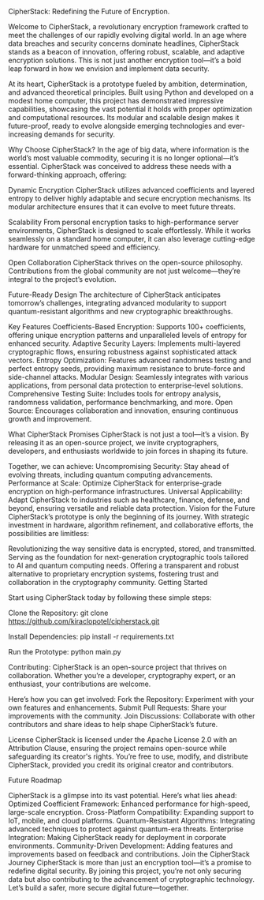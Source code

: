 CipherStack: Redefining the Future of Encryption.


Welcome to CipherStack, a revolutionary encryption framework crafted to meet the challenges of our rapidly evolving digital world. In an age where data breaches and security concerns dominate headlines, CipherStack stands as a beacon of innovation, offering robust, scalable, and adaptive encryption solutions. This is not just another encryption tool—it’s a bold leap forward in how we envision and implement data security.

At its heart, CipherStack is a prototype fueled by ambition, determination, and advanced theoretical principles. Built using Python and developed on a modest home computer, this project has demonstrated impressive capabilities, showcasing the vast potential it holds with proper optimization and computational resources. Its modular and scalable design makes it future-proof, ready to evolve alongside emerging technologies and ever-increasing demands for security.

Why Choose CipherStack?
In the age of big data, where information is the world’s most valuable commodity, securing it is no longer optional—it’s essential. 
CipherStack was conceived to address these needs with a forward-thinking approach, offering:

Dynamic Encryption
CipherStack utilizes advanced coefficients and layered entropy to deliver highly adaptable and secure encryption mechanisms. 
Its modular architecture ensures that it can evolve to meet future threats.

Scalability
From personal encryption tasks to high-performance server environments, CipherStack is designed to scale effortlessly. 
While it works seamlessly on a standard home computer, it can also leverage cutting-edge hardware for unmatched speed and efficiency.

Open Collaboration
CipherStack thrives on the open-source philosophy. 
Contributions from the global community are not just welcome—they’re integral to the project’s evolution.

Future-Ready Design
The architecture of CipherStack anticipates tomorrow’s challenges, integrating advanced modularity to support quantum-resistant algorithms and new cryptographic breakthroughs.

Key Features
Coefficients-Based Encryption: Supports 100+ coefficients, offering unique encryption patterns and unparalleled levels of entropy for enhanced security.
Adaptive Security Layers: Implements multi-layered cryptographic flows, ensuring robustness against sophisticated attack vectors.
Entropy Optimization: Features advanced randomness testing and perfect entropy seeds, providing maximum resistance to brute-force and side-channel attacks.
Modular Design: Seamlessly integrates with various applications, from personal data protection to enterprise-level solutions.
Comprehensive Testing Suite: Includes tools for entropy analysis, randomness validation, performance benchmarking, and more.
Open Source: Encourages collaboration and innovation, ensuring continuous growth and improvement.

What CipherStack Promises
CipherStack is not just a tool—it’s a vision. By releasing it as an open-source project, we invite cryptographers, developers, and enthusiasts worldwide to join forces in shaping its future. 

Together, we can achieve:
Uncompromising Security: Stay ahead of evolving threats, including quantum computing advancements.
Performance at Scale: Optimize CipherStack for enterprise-grade encryption on high-performance infrastructures.
Universal Applicability: Adapt CipherStack to industries such as healthcare, finance, defense, and beyond, ensuring versatile and reliable data protection.
Vision for the Future
CipherStack’s prototype is only the beginning of its journey. 
With strategic investment in hardware, algorithm refinement, and collaborative efforts, the possibilities are limitless:

Revolutionizing the way sensitive data is encrypted, stored, and transmitted.
Serving as the foundation for next-generation cryptographic tools tailored to AI and quantum computing needs.
Offering a transparent and robust alternative to proprietary encryption systems, fostering trust and collaboration in the cryptography community.
Getting Started


Start using CipherStack today by following these simple steps:

Clone the Repository:
git clone https://github.com/kiraclopotel/cipherstack.git

Install Dependencies:
pip install -r requirements.txt

Run the Prototype: python main.py


Contributing:
CipherStack is an open-source project that thrives on collaboration. 
Whether you’re a developer, cryptography expert, or an enthusiast, your contributions are welcome. 

Here’s how you can get involved:
Fork the Repository: Experiment with your own features and enhancements.
Submit Pull Requests: Share your improvements with the community.
Join Discussions: Collaborate with other contributors and share ideas to help shape CipherStack’s future.

License
CipherStack is licensed under the Apache License 2.0 with an Attribution Clause, ensuring the project remains open-source while safeguarding its creator's rights. You’re free to use, modify, and distribute CipherStack, provided you credit its original creator and contributors.


Future Roadmap

CipherStack is a glimpse into its vast potential. Here’s what lies ahead:
Optimized Coefficient Framework: Enhanced performance for high-speed, large-scale encryption.
Cross-Platform Compatibility: Expanding support to IoT, mobile, and cloud platforms.
Quantum-Resistant Algorithms: Integrating advanced techniques to protect against quantum-era threats.
Enterprise Integration: Making CipherStack ready for deployment in corporate environments.
Community-Driven Development: Adding features and improvements based on feedback and contributions.
Join the CipherStack Journey
CipherStack is more than just an encryption tool—it’s a promise to redefine digital security. 
By joining this project, you’re not only securing data but also contributing to the advancement of cryptographic technology. 
Let’s build a safer, more secure digital future—together.
